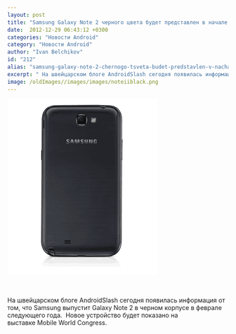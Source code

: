 ```yaml
---
layout: post
title: "Samsung Galaxy Note 2 черного цвета будет представлен в начале 2013 года"
date:  2012-12-29 06:43:12 +0300
categories: "Новости Android"
category: "Новости Android"
author: "Ivan Belchikov"
id: "212"
alias: "samsung-galaxy-note-2-chernogo-tsveta-budet-predstavlen-v-nachale-2013-goda"
excerpt: " На швейцарском блоге AndroidSlash сегодня появилась информация от том, что Samsung выпустит Galaxy Note 2 в черном корпусе в феврале следующего года.  Новое устройство будет показано на выставке Mobile World Congress."
image: /oldImages//images/images/noteiiblack.png
---
```

<img  src="/oldImages/images/images/noteiiblack.png" border="0" alt="Android Central" title="Android Central" >

 

На швейцарском блоге AndroidSlash сегодня появилась информация от том, что Samsung выпустит Galaxy Note 2 в черном корпусе в феврале следующего года.  Новое устройство будет показано на выставке Mobile World Congress.<a href="#" rel="nofollow"></a>
